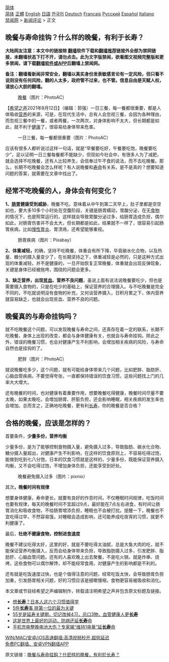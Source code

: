  <!-- 面包屑导航 --> <div class="breadcrumb"><!-- GTranslate: https://gtranslate.io/ -->  <div class="switcher notranslate">  <div class="selected">  <a href="#" onclick="return false;"> 简体</a>  </div>  <div class="option">  <a href="https://www.bannedbook.org" onclick="doGTranslate('zh-CN|zh-CN');jQuery('div.switcher div.selected a').html(jQuery(this).html());return false;" title="简体中文" class="nturl selected"> 简体</a>  <a href="https://www.bannedbook.org/zh-tw/" onclick="doGTranslate('zh-CN|zh-TW');jQuery('div.switcher div.selected a').html(jQuery(this).html());return false;" title="繁體中文" class="nturl"> 正體</a>  <a href="https://www.bannedbook.org/en/" onclick="doGTranslate('zh-CN|en');jQuery('div.switcher div.selected a').html(jQuery(this).html());return false;" title="English" class="nturl"> English</a>  <a href="https://www.bannedbook.org/ja/" onclick="doGTranslate('zh-CN|ja');jQuery('div.switcher div.selected a').html(jQuery(this).html());return false;" title="日本語" class="nturl"> 日語</a>  <a href="https://www.bannedbook.org/ko/" onclick="doGTranslate('zh-CN|ko');jQuery('div.switcher div.selected a').html(jQuery(this).html());return false;" title="한국어" class="nturl"> 한국어</a>  <a href="https://www.bannedbook.org/de/" onclick="doGTranslate('zh-CN|de');jQuery('div.switcher div.selected a').html(jQuery(this).html());return false;" title="Deutsch" class="nturl"> Deutsch</a>  <a href="https://www.bannedbook.org/fr/" onclick="doGTranslate('zh-CN|fr');jQuery('div.switcher div.selected a').html(jQuery(this).html());return false;" title="Français" class="nturl"> Français</a>  <a href="https://www.bannedbook.org/ru/" onclick="doGTranslate('zh-CN|ru');jQuery('div.switcher div.selected a').html(jQuery(this).html());return false;" title="Русский" class="nturl"> Русский</a>  <a href="https://www.bannedbook.org/es/" onclick="doGTranslate('zh-CN|es');jQuery('div.switcher div.selected a').html(jQuery(this).html());return false;" title="Español" class="nturl"> Español</a>  <a href="https://www.bannedbook.org/it/" onclick="doGTranslate('zh-CN|it');jQuery('div.switcher div.selected a').html(jQuery(this).html());return false;" title="Italiano" class="nturl"> Italiano</a>  </div>  </div>      <div class='breadcrumb-sub'><!-- Breadcrumb NavXT 6.3.0 --> <a href="https://www.bannedbook.org/" class="home">禁闻网</a> &gt; <a href="https://www.bannedbook.org/bnews/comments/" class="category">新闻评论</a> &gt; 正文</div></div><h2>晚餐与寿命挂钩？什么样的晚餐，有利于长寿？</h2> <p class="notice"><b>大陆网友注意：本文中的链接除 <a href="https://github.com/bannedbook/fanqiang" >翻墙</a>软件下载和<a href="https://github.com/killgcd/justmysocks/blob/master/README.md">翻墙推荐</a>链接外全部为禁网链接，未翻墙状态下打不开，请勿点击。此为文字版禁闻，欲看图文视频完整版和更多禁闻，请下载<a href="https://github.com/bannedbook/fanqiang">翻墙软件或APP</a>后翻墙上禁闻网。</p><p>备注：翻墙看新闻非常安全，翻墙以真实身份发表敏感言论有一定风险，但只看不说则没有任何风险，翻的人太多，政府管不过来，也不管。信息自由是天赋人权，请放心大胆的翻墙。</b></p>  <div class="entry"> <figure> <p><figcaption><a href="https://www.bannedbook.org/bnews/tag/%E6%99%9A%E9%A4%90/" class="st_tag internal_tag" rel="tag" title="标签 晚餐 下的日志">晚餐</a>（图片：PhotoAC）</figcaption></figure> <p>【<span class='wp_keywordlink_affiliate'><a href="https://www.soundofhope.org" title="希望之声" target="_blank">希望之声</a></span>2021年8月12日】（编辑：郭强）一日三餐，每一餐都很重要，都是人体吸收<a href="https://www.bannedbook.org/bnews/tag/%E8%90%A5%E5%85%BB/" class="st_tag internal_tag" rel="tag" title="标签 营养 下的日志">营养</a>的来源，可是，在现代生活中，总有人会忽视三餐，会因为各种理由，而忽视三餐中的一餐，或者两餐，一次两次，对身体影响不太大，但长期都是如此，就不利于<a href="https://www.bannedbook.org/bnews/tag/%e5%81%a5%e5%ba%b7/" class="st_tag internal_tag" rel="tag" title="标签 健康 下的日志">健康</a>了，很容易给身体带来危害。</p> <figure><figcaption>一日三餐，每一餐都很重要（图片：PhotoAC）</figcaption></figure> <p>应该有很多人都听说过这样一句话，就是“早餐要吃好，午餐要吃饱，晚餐要吃少”，足以证明一日三餐每餐都不能缺少，但现如今社会中，有很多人为了减肥，就会选择不吃晚餐，还有人比较养生，会信奉过午不食的说法，而不去吃晚餐。那么，长期不吃晚餐会怎么样呢？有人说晚餐和<a href="https://www.bannedbook.org/bnews/tag/%E5%AF%BF%E5%91%BD/" class="st_tag internal_tag" rel="tag" title="标签 寿命 下的日志">寿命</a>有关系，是不是真的？想要知道问题的答案，就需要在文章中找出了。</p> <h2>经常不吃晚餐的人，身体会有何变化？</h2> <p><strong>1、<a href="https://www.bannedbook.org/bnews/tag/%E8%82%A0%E8%83%83/" class="st_tag internal_tag" rel="tag" title="标签 肠胃 下的日志">肠胃</a>健康受到威胁</strong>，晚餐不吃，意味着从中午到第二天早上，肚子里都是空空如也，要大多10多个小时处在空腹阶段，关键是肠胃蠕动，胃酸分泌，在无<a href="https://www.bannedbook.org/bnews/tag/%e9%a3%9f%e7%89%a9/" class="st_tag internal_tag" rel="tag" title="标签 食物 下的日志">食物</a>的情况下，也是照常运行的，这样就会导致胃酸分泌过多，给肠胃造成负担，偶尔如此，对肠胃伤害并不会太大，但长期都是如此，结果就不一样了，很容易引起肠胃疾病，比如<a href="https://www.bannedbook.org/bnews/tag/%e6%85%a2%e6%80%a7%e8%83%83%e7%82%8e/" class="st_tag internal_tag" rel="tag" title="标签 慢性胃炎 下的日志">慢性胃炎</a>、胃溃疡，还希望能够重视。</p> <figure><figcaption>肠胃疾病（图片：Pixabay）</figcaption></figure> <p><strong>2、体重减轻，</strong>的确，坚持不吃晚餐，体重会有所下降，毕竟碳水化合物，以及热量、糖分的摄入量变少了，在长期坚持之下，体重减轻是必然的，只是这种方式出现的体重减轻，并不是健康的，一旦开始恢复正常晚餐，体重就会出现反弹现象，关键是身体已经被拖垮，围绕的问题会更多。</p>  <p><strong>3、缺乏营养，出现<a href="https://www.bannedbook.org/bnews/tag/%E8%B4%AB%E8%A1%80/" class="st_tag internal_tag" rel="tag" title="标签 贫血 下的日志">贫血</a>、营养不良问题</strong>，虽说上面有说法说晚餐要吃少，但也是需要摄入食物的，只是在吃少的基础上，保证营养的合理摄入。与不吃晚餐是完全不同的，不吃就说明没有食物的补充，又何谈营养摄入，日积月累之下，体内营养就容易缺乏，也就会出现贫血、营养不良的问题。</p> <h2>晚餐真的与寿命挂钩吗？</h2> <p>就不吃晚餐这个问题，可以发现晚餐与寿命之间，还真存在着一定的联系，长期不吃晚餐，身体上出现的改变，都会与身体健康有关，也就会与寿命挂钩。除此之外，错误的晚餐习惯，也会对健康产生不利影响，会增加相关疾病的风险，与寿命自然也是挂钩的了。</p> <figure><figcaption>肥胖（图片：PhotoAC）</figcaption></figure> <p>就说晚餐吃多少，这个问题，就有可能给身体带来几个问题，比如肥胖、脂肪肝、心脑血管疾病，不要觉得夸张，一直都保持错误的饮食习惯，这些问题找上门的几率大大增大。</p> <p>还有晚餐的时间，也对健康有着重要作用，想要晚餐吃得健康，晚餐时间尽量不要太晚，如果太晚吃，会增加肠胃、肝脏负担，还会影响睡眠，相关疾病的发生率也会增加。总而言之，正确地吃晚餐，更有利<a href="https://www.bannedbook.org/bnews/tag/%e9%95%bf%e5%af%bf/" class="st_tag internal_tag" rel="tag" title="标签 长寿 下的日志">长寿</a>，你的晚餐是否合格？</p>  <h2>合格的晚餐，应该是怎样的？</h2> <p>首要条件，<strong>少量多份，营养均衡</strong></p> <p>少量多份，是为了能够控制食物摄入量，避免摄入过多，导致脂肪、碳水化合物、糖分摄入量超出，对健康产生不利影响，在这样的饮食原则上，不容易吃得过饱，能做到吃到七八分饱，日本的饮食习惯就是这样的，少量多份，既能保证营养摄入均衡，又不会吃得过饱，不增加身体负担，还能享受到好处。</p> <figure><figcaption>晚餐避免摄入过多（图片：pixnio）</figcaption></figure> <p>其次<strong>，晚餐时间有规律</strong></p> <p>想要身体健康，寿命更长，就要有良好的作息时间，不仅睡眠时间规律，吃饭时间也要有规律，每天的晚餐时间不宜超过9点，最好能在7点左右进食，有时间让肠胃消化和吸收食物，不给肠胃增添负担，睡眠也不会被打扰。提醒一下，晚餐也不宜吃得过早，不然容易饿，对睡眠会造成影响，还可能养成吃夜宵的习惯，就更不利健康了。</p>  <p>最后，<strong>杜绝不健康食物，控制进食速度</strong></p> <p>晚餐不建议吃得太好，这里的好，就是不要吃得太油腻，总是大鱼大肉的吃，就不能保证营养均衡摄入，反而会给身体带来负担，导致脂肪摄入过多，引发肥胖、脂肪肝、心脑血管问题。还有的人喜欢晚上出去聚餐，不是吃火锅，就是炸串、烧烤，这些食物可以偶尔解馋，却不能经常食用，对健康产生的影响都是不利的。</p> <p>还有就是吃饭速度过快，也是个值得注意的问题，经常吃饭太快，会导致肠胃负担加重，引发肠胃相关问题，好的习惯应该是细嚼慢咽，食物更容易被吸收和消化。</p> <p>本文章或节目经希望之声编辑制作，转载请注明希望之声并包含原文标题及链接。 </p>  <ul class='op-related-articles' title='相关阅读'> <li><a href='https://www.bannedbook.org/bnews/health/20210812/1604799.html' target='_blank'>想<b>长寿</b>？日本人这六个习惯值得学</a></li> <li><a href='https://www.bannedbook.org/bnews/health/20210811/1604611.html' target='_blank'>5件<b>长寿</b>事 排第一位的最为关键</a></li> <li><a href='https://www.bannedbook.org/bnews/health/20210810/1603722.html' target='_blank'>55岁是延寿关键期，切记改掉4习，忌口3物，血管健康人更<b>长寿</b></a></li> <li><a href='https://www.bannedbook.org/bnews/health/20210810/1603435.html' target='_blank'>这是世界上最好的运动，防病还延<b>长寿</b>命</a></li> <li><a href='https://www.bannedbook.org/bnews/lifebaike/20210809/1602918.html' target='_blank'>手机充电整晚电池大伤？专家揭“维持1电量”延<b>长寿</b>命</a></li> </ul> <p class="texttj"> <a href="https://github.com/bannedbook/fanqiang/wiki/V2ray%E6%9C%BA%E5%9C%BA" target="_blank">WIN/MAC/安卓/iOS高速翻墙:高清视频秒开,超低延迟</a><br/> <a href="https://github.com/bannedbook/fanqiang/wiki/%E7%A6%81%E9%97%BB%E7%BD%91%E5%AE%89%E5%8D%93%E7%BF%BB%E5%A2%99%E6%96%B0%E9%97%BBAPP" target="_blank">免费PC翻墙、安卓VPN翻墙APP</a></p><p>原文链接：<a class="src_link"  href="https://www.soundofhope.org/post/533240" target="_blank">晚餐与寿命挂鈎？什麽样的晚餐，有利於长寿？</a></p><a name='sharetosocial'></a>  <div style="margin-bottom:5px;padding-bottom:5px;clear:both"> <div id="archive-pix-1" class="banner-ads"> <!-- AuctionX Display platform tag START --> <div id="26318x728x90x621x_ADSLOT2" clicktrack="%%CLICK_URL_ESC%%"></div> <!-- AuctionX Display platform tag END --> </div> <div id="archive-pix-2" class="banner-ads"> <!-- AuctionX Display platform tag START --> <div id="26315x300x250x621x_ADSLOT2" clicktrack="%%CLICK_URL_ESC%%"></div> <!-- AuctionX Display platform tag END --> </div> </div>  <div id="archive-pix-1" class="banner-ads"> <!-- AuctionX Display platform tag START --> <div id="26318x728x90x621x_ADSLOT3" clicktrack="%%CLICK_URL_ESC%%"></div> <!-- AuctionX Display platform tag END --> </div> </div><!--END ENTRY--> 